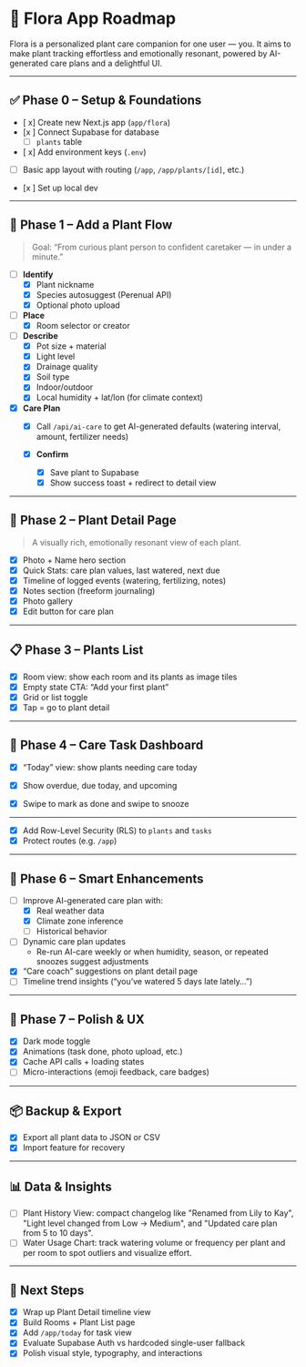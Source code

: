 # 🌿 Flora App Roadmap

Flora is a personalized plant care companion for one user — you. It aims to make plant tracking effortless and emotionally resonant, powered by AI-generated care plans and a delightful UI.

---

## ✅ Phase 0 – Setup & Foundations

- [ x] Create new Next.js app (`app/flora`)
- [x ] Connect Supabase for database
  - [ ] `plants` table
- [ x] Add environment keys (`.env`)
- [ ] Basic app layout with routing (`/app`, `/app/plants/[id]`, etc.)
- [x ] Set up local dev 

---

## 🌱 Phase 1 – Add a Plant Flow

> Goal: “From curious plant person to confident caretaker — in under a minute.”

- [ ] **Identify**
  - [x] Plant nickname
  - [x] Species autosuggest (Perenual API)
  - [x] Optional photo upload

- [ ] **Place**
  - [x] Room selector or creator

- [ ] **Describe**
  - [x] Pot size + material
  - [x] Light level
  - [x] Drainage quality
  - [x] Soil type
  - [x] Indoor/outdoor
  - [x] Local humidity + lat/lon (for climate context)

- [x] **Care Plan**
   - [x] Call `/api/ai-care` to get AI-generated defaults (watering interval, amount, fertilizer needs)
 

  - [x] **Confirm**
    - [x] Save plant to Supabase
    - [x] Show success toast + redirect to detail view

---

## 🌿 Phase 2 – Plant Detail Page

> A visually rich, emotionally resonant view of each plant.

- [x] Photo + Name hero section
- [x] Quick Stats: care plan values, last watered, next due
- [x] Timeline of logged events (watering, fertilizing, notes)
- [x] Notes section (freeform journaling)
- [x] Photo gallery
- [x] Edit button for care plan

---

## 📋 Phase 3 – Plants List

- [x] Room view: show each room and its plants as image tiles
- [x] Empty state CTA: “Add your first plant”
- [x] Grid or list toggle
- [x] Tap = go to plant detail

---

## 📅 Phase 4 – Care Task Dashboard

- [x] “Today” view: show plants needing care today
- [x] Show overdue, due today, and upcoming
- [x] Swipe to mark as done and swipe to snooze


---

- [x] Add Row-Level Security (RLS) to `plants` and `tasks`
- [x] Protect routes (e.g. `/app`)

---

## 🧠 Phase 6 – Smart Enhancements

- [ ] Improve AI-generated care plan with:
  - [x] Real weather data
  - [x] Climate zone inference
  - [ ] Historical behavior
- [ ] Dynamic care plan updates
  - Re-run AI-care weekly or when humidity, season, or repeated snoozes suggest adjustments
- [x] “Care coach” suggestions on plant detail page
- [ ] Timeline trend insights (“you’ve watered 5 days late lately…”)

---

## 🧪 Phase 7 – Polish & UX

 - [x] Dark mode toggle
 - [x] Animations (task done, photo upload, etc.)
 - [x] Cache API calls + loading states
- [ ] Micro-interactions (emoji feedback, care badges)

---

## 📦  Backup & Export

- [x] Export all plant data to JSON or CSV
- [x] Import feature for recovery

---

## 📊 Data & Insights

- [ ] Plant History View: compact changelog like "Renamed from Lily to Kay", "Light level changed from Low → Medium", and "Updated care plan from 5 to 10 days".
- [ ] Water Usage Chart: track watering volume or frequency per plant and per room to spot outliers and visualize effort.

---

## 🧭 Next Steps

- [x] Wrap up Plant Detail timeline view
- [x] Build Rooms + Plant List page
- [x] Add `/app/today` for task view
- [x] Evaluate Supabase Auth vs hardcoded single-user fallback
- [x] Polish visual style, typography, and interactions
